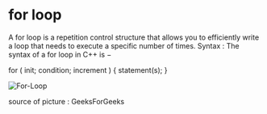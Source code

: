 # for loop
A for loop is a repetition control structure that allows you to efficiently write a loop that needs to execute a specific number of times.
Syntax : The syntax of a for loop in C++ is −

for ( init; condition; increment ) {
   statement(s);
}


![For-Loop](https://user-images.githubusercontent.com/90840992/139287008-dc4e514b-3318-487d-a41b-77a752d95bed.jpg)

source of picture : GeeksForGeeks
